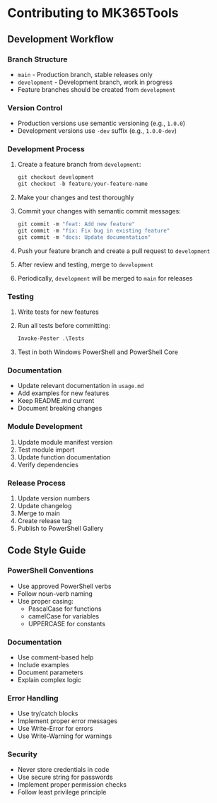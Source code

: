 # Contributing to MK365Tools

## Development Workflow

### Branch Structure
- `main` - Production branch, stable releases only
- `development` - Development branch, work in progress
- Feature branches should be created from `development`

### Version Control
- Production versions use semantic versioning (e.g., `1.0.0`)
- Development versions use `-dev` suffix (e.g., `1.0.0-dev`)

### Development Process
1. Create a feature branch from `development`:
   ```powershell
   git checkout development
   git checkout -b feature/your-feature-name
   ```

2. Make your changes and test thoroughly

3. Commit your changes with semantic commit messages:
   ```powershell
   git commit -m "feat: Add new feature"
   git commit -m "fix: Fix bug in existing feature"
   git commit -m "docs: Update documentation"
   ```

4. Push your feature branch and create a pull request to `development`

5. After review and testing, merge to `development`

6. Periodically, `development` will be merged to `main` for releases

### Testing
1. Write tests for new features
2. Run all tests before committing:
   ```powershell
   Invoke-Pester .\Tests
   ```

3. Test in both Windows PowerShell and PowerShell Core

### Documentation
- Update relevant documentation in `usage.md`
- Add examples for new features
- Keep README.md current
- Document breaking changes

### Module Development
1. Update module manifest version
2. Test module import
3. Update function documentation
4. Verify dependencies

### Release Process
1. Update version numbers
2. Update changelog
3. Merge to main
4. Create release tag
5. Publish to PowerShell Gallery

## Code Style Guide

### PowerShell Conventions
- Use approved PowerShell verbs
- Follow noun-verb naming
- Use proper casing:
  - PascalCase for functions
  - camelCase for variables
  - UPPERCASE for constants

### Documentation
- Use comment-based help
- Include examples
- Document parameters
- Explain complex logic

### Error Handling
- Use try/catch blocks
- Implement proper error messages
- Use Write-Error for errors
- Use Write-Warning for warnings

### Security
- Never store credentials in code
- Use secure string for passwords
- Implement proper permission checks
- Follow least privilege principle
